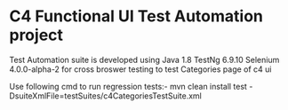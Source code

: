 # C4 Functional UI Test Automation project

Test Automation suite is developed using 
Java 1.8 TestNg 6.9.10 Selenium 4.0.0-alpha-2 for cross broswer testing to test Categories page of c4 ui

Use  following cmd to run regression tests:-
mvn clean install test -DsuiteXmlFile=testSuites/c4CategoriesTestSuite.xml
